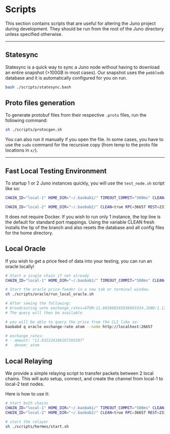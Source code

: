 # Scripts

This section contains scripts that are useful for altering the Juno project during development. They should be run from the root of the Juno directory unless specified otherwise.

---

## Statesync

Statesync is a quick way to sync a Juno node without having to download an entire snapshot (>100GB in most cases). Our snapshot uses the `pebbledb` database and it is automatically configured for you on run.

```bash
bash ./scripts/statesync.bash
```

## Proto files generation

To generate protobuf files from their respective `.proto` files, run the following command:

```bash
sh ./scripts/protocgen.sh
```

You can also run it manually if you open the file. In some cases, you have to use the `sudo` command for the recursive copy (from temp to the proto file locations in `x/`).

---

## Fast Local Testing Environment

To startup 1 or 2 Juno instances quickly, you will use the `test_node.sh` script like so:

```bash
CHAIN_ID="local-1" HOME_DIR="~/.baobab1/" TIMEOUT_COMMIT="500ms" CLEAN=true sh scripts/test_node.sh

CHAIN_ID="local-2" HOME_DIR="~/.baobab2/" CLEAN=true RPC=36657 REST=2317 PROFF=6061 P2P=36656 GRPC=8090 GRPC_WEB=8091 ROSETTA=8081 TIMEOUT_COMMIT="500ms" sh scripts/test_node.sh
```

It does not require Docker. If you wish to run only 1 instance, the top line is the default for standard port mappings. Using the variable CLEAN fresh installs the tip of the branch and also resets the database and all config files for the home directory.

## Local Oracle

If you wish to get a price feed of data into your testing, you can run an oracle locally!

```bash
# Start a single chain if not already
CHAIN_ID="local-1" HOME_DIR="~/.baobab1/" TIMEOUT_COMMIT="500ms" CLEAN=true sh scripts/test_node.sh

# Start the oracle price-feeder in a new tab or terminal window. 
sh ./scripts/oracle/run_local_oracle.sh

# After seeing the following:
# broadcasting vote exchange_rates=ATOM:11.865868265838063334,JUNO:1.179000000000003409,...
# The query will then be available

# you will be able to query the price from the CLI like so:
baobabd q oracle exchange-rate atom --node http://localhost:26657

# exchange_rates:
# - amount: "11.832224166167193107"
#   denom: atom
```

## Local Relaying

We provide a simple relaying script to transfer packets between 2 local chains. This will auto setup, connect, and create the channel from local-1 to local-2 test nodes.

Here is how to use it:

```bash
# Start both chains
CHAIN_ID="local-1" HOME_DIR="~/.baobab1/" TIMEOUT_COMMIT="500ms" CLEAN=true sh scripts/test_node.sh
CHAIN_ID="local-2" HOME_DIR="~/.baobab2/" CLEAN=true RPC=36657 REST=2317 PROFF=6061 P2P=36656 GRPC=8090 GRPC_WEB=8091 ROSETTA=8081 TIMEOUT_COMMIT="500ms" sh scripts/test_node.sh

# start the relayer
sh ./scripts/hermes/start.sh

```
